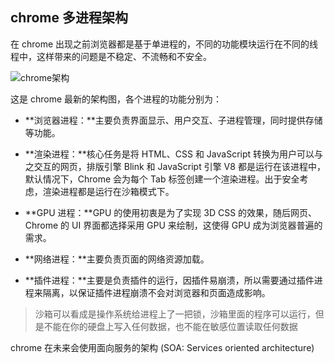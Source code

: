 ## chrome 多进程架构

在 chrome 出现之前浏览器都是基于单进程的，不同的功能模块运行在不同的线程中，这样带来的问题是不稳定、不流畅和不安全。

![chrome架构](F:%5Cdesktop%5CDaily_Notes%5Cpublic%5Cchrome%E6%9E%B6%E6%9E%84.png)

这是 chrome 最新的架构图，各个进程的功能分别为：

- **浏览器进程：**主要负责界面显示、用户交互、子进程管理，同时提供存储等功能。

- **渲染进程：**核心任务是将 HTML、CSS 和 JavaScript 转换为用户可以与之交互的网页，排版引擎 Blink 和 JavaScript 引擎 V8 都是运行在该进程中，默认情况下，Chrome 会为每个 Tab 标签创建一个渲染进程。出于安全考虑，渲染进程都是运行在沙箱模式下。
- **GPU 进程：**GPU 的使用初衷是为了实现 3D CSS 的效果，随后网页、Chrome 的 UI 界面都选择采用 GPU 来绘制，这使得 GPU 成为浏览器普遍的需求。
- **网络进程：**主要负责页面的网络资源加载。
- **插件进程：**主要是负责插件的运行，因插件易崩溃，所以需要通过插件进程来隔离，以保证插件进程崩溃不会对浏览器和页面造成影响。

> 沙箱可以看成是操作系统给进程上了一把锁，沙箱里面的程序可以运行，但是不能在你的硬盘上写入任何数据，也不能在敏感位置读取任何数据

chrome 在未来会使用面向服务的架构 (SOA: Services oriented architecture)

